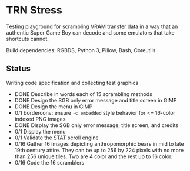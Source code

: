 TRN Stress
==========

Testing playground for scrambling VRAM transfer data in a way that
an authentic Super Game Boy can decode and some emulators that take
shortcuts cannot.

Build dependencies: RGBDS, Python 3, Pillow, Bash, Coreutils

Status
------

Writing code specification and collecting test graphics

- DONE Describe in words each of 15 scrambling methods
- DONE Design the SGB only error message and title screen in GIMP
- DONE Design the menu in GIMP
- 0/1 borderconv: ensure `-c embedded` style behavior for <= 16-color
  indexed PNG images
- DONE Display the SGB only error message, title screen, and credits
- 0/1 Display the menu
- 0/1 Validate the STAT scroll engine
- 0/16 Gather 16 images depicting anthropomorphic bears in mid to
  late 19th century attire.  They can be up to 256 by 224 pixels with
  no more than 256 unique tiles.  Two are 4 color and the rest up to
  16 color.
- 0/16 Code the 16 scramblers
